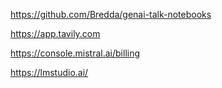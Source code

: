 

https://github.com/Bredda/genai-talk-notebooks

https://app.tavily.com

https://console.mistral.ai/billing

https://lmstudio.ai/

